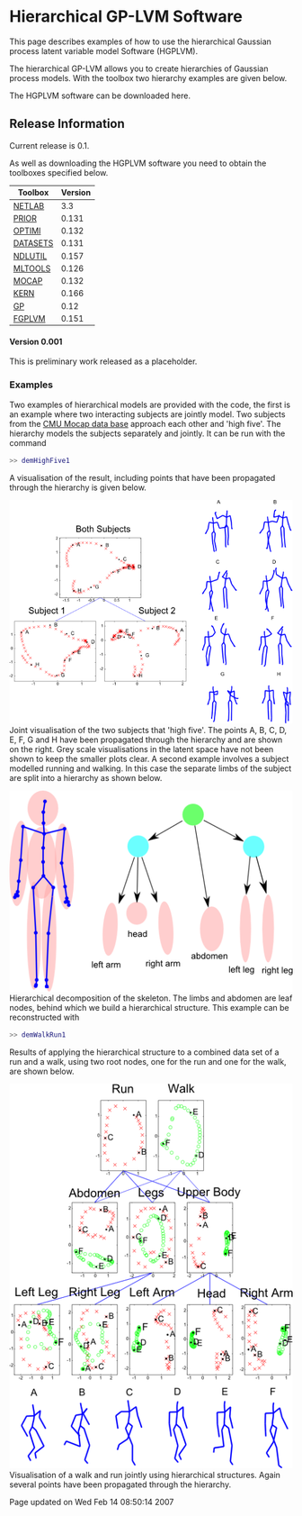 
Hierarchical GP-LVM Software
============================

This page describes examples of how to use the hierarchical Gaussian process latent variable model Software (HGPLVM).

The hierarchical GP-LVM allows you to create hierarchies of Gaussian process models. With the toolbox two hierarchy examples are given below.

The HGPLVM software can be downloaded here.

Release Information
-------------------

Current release is 0.1.

As well as downloading the HGPLVM software you need to obtain the toolboxes specified below.

| **Toolbox**                                  | **Version** |
|----------------------------------------------|-------------|
| [NETLAB](/netlab/downloadFiles/vrs3p3)       | 3.3         |
| [PRIOR](/prior/downloadFiles/vrs0p131)       | 0.131       |
| [OPTIMI](/optimi/downloadFiles/vrs0p132)     | 0.132       |
| [DATASETS](/datasets/downloadFiles/vrs0p131) | 0.131       |
| [NDLUTIL](/ndlutil/downloadFiles/vrs0p157)   | 0.157       |
| [MLTOOLS](/mltools/downloadFiles/vrs0p126)   | 0.126       |
| [MOCAP](/mocap/downloadFiles/vrs0p132)       | 0.132       |
| [KERN](/kern/downloadFiles/vrs0p166)         | 0.166       |
| [GP](/gp/downloadFiles/vrs0p12)              | 0.12        |
| [FGPLVM](/fgplvm/downloadFiles/vrs0p151)     | 0.151       |

#### Version 0.001

This is preliminary work released as a placeholder.

### Examples

Two examples of hierarchical models are provided with the code, the first is an example where two interacting subjects are jointly model. Two subjects from the [CMU Mocap data base](http://mocap.cs.cmu.edu) approach each other and 'high five'. The hierarchy models the subjects separately and jointly. It can be run with the command

```matlab
>> demHighFive1 
```

A visualisation of the result, including points that have been propagated through the hierarchy is given below.

![](demHighFive_talk.png)
 Joint visualisation of the two subjects that 'high five'. The points A, B, C, D, E, F, G and H have been propagated through the hierarchy and are shown on the right. Grey scale visualisations in the latent space have not been shown to keep the smaller plots clear.
A second example involves a subject modelled running and walking. In this case the separate limbs of the subject are split into a hierarchy as shown below.

![](stickHierarchy.png)
Hierarchical decomposition of the skeleton. The limbs and abdomen are leaf nodes, behind which we build a hierarchical structure.
This example can be reconstructed with

```matlab
>> demWalkRun1 
```

Results of applying the hierarchical structure to a combined data set of a run and a walk, using two root nodes, one for the run and one for the walk, are shown below.

![](demWalkRun_portrait.png)
 Visualisation of a walk and run jointly using hierarchical structures. Again several points have been propagated through the hierarchy.

Page updated on Wed Feb 14 08:50:14 2007


